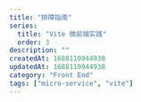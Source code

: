 ```yaml
---
title: "排障指南"
series:
  title: "Vite 微前端实践"
  order: 3
description: ""
createdAt: 1688110944938
updatedAt: 1688110944938
category: "Front End"
tags: ["micro-service", "vite"]
---
```

